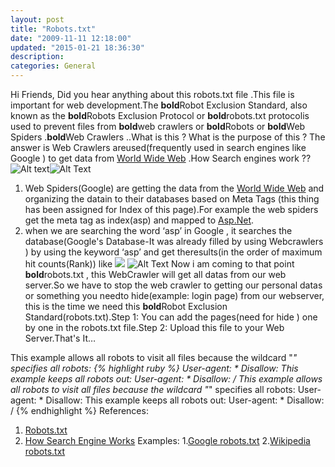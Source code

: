 ```yaml
---
layout: post
title: "Robots.txt"
date: "2009-11-11 12:18:00"
updated: "2015-01-21 18:36:30"
description: 
categories: General
---
```


Hi Friends,
Did you hear anything about this robots.txt file .This file is important for web development.The **bold**Robot Exclusion Standard, also known as the **bold**Robots Exclusion Protocol or **bold**robots.txt protocolis used to prevent files from **bold**web crawlers or **bold**Robots or **bold**Web Spiders .**bold**Web Crawlers ..What is this ? What is the purpose of this ? The answer is Web Crawlers areused(frequently used in search engines like Google ) to get data from [World Wide Web](http://en.wikipedia.org/wiki/World_Wide_Web) .How Search engines work ??![Alt text](http://1.bp.blogspot.com/-_w11_ktWZ-k/UhpiZRAuk2I/AAAAAAAAIJk/xngKkwsfVB0/s1600/searchenginechart.gif)![Alt Text](http://1.bp.blogspot.com/-_w11_ktWZ-k/UhpiZRAuk2I/AAAAAAAAIJk/xngKkwsfVB0/s320/searchenginechart.gif") 
1. Web Spiders(Google) are getting the data from the [World Wide Web](http://en.wikipedia.org/wiki/World_Wide_Web") and organizing the datain to their databases based on Meta Tags (this thing has been assigned for Index of this page).For example the web spiders get the meta tag as index(asp) and mapped to <a href="http://www.asp.net/" target="_blank">Asp.Net</a>.
2. when we are searching the word ‘asp’ in Google , it searches the database(Google's Database-It was already filled by using Webcrawlers ) by using the keyword ‘asp’ and get theresults(in the order of maximum hit counts(Rank)) like ![](http://4.bp.blogspot.com/-F07dvslIUGI/UhpiZTesrdI/AAAAAAAAIJw/XoeZk-6stcQ/s1600/aspsearch.jpg") ![Alt Text](http://4.bp.blogspot.com/-F07dvslIUGI/UhpiZTesrdI/AAAAAAAAIJw/XoeZk-6stcQ/s320/aspsearch.jpg)
Now i am coming to that point **bold**robots.txt , this WebCrawler will get all datas from our web server.So we have to stop the web crawler to getting our personal datas or something you needto hide(example: login page) from our webserver, this is the time we need this **bold**Robot Exclusion Standard(robots.txt).Step 1: You can add the pages(need for hide ) one by one in the robots.txt file.Step 2: Upload this file to your Web Server.That's It…

 This example allows all robots to visit all files because
 the wildcard "*"  specifies all robots:
{% highlight ruby %}
User-agent: *
Disallow:
This example keeps all robots out:
User-agent: *
Disallow: /
This example allows all robots to visit all files because
the wildcard "*" specifies all robots:
User-agent: *
Disallow:    This example keeps all robots out:
User-agent: *
Disallow: /
{% endhighlight %}
References:
1. <a href="http://en.wikipedia.org/wiki/Robots_exclusion_standard" target="_blank">Robots.txt</a><span style="color: #333333;">
2. <a href="http://computer.howstuffworks.com/search-engine.htm" target="_blank">How Search Engine Works</a>
Examples:
1.<a href="http://www.google.com/robots.txt" target="_blank">Google robots.txt</a>
2.<a href="http://en.wikipedia.org/robots.txt" target="_blank">Wikipedia robots.txt</a>


